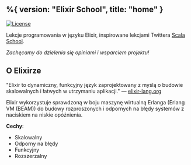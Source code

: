 %{
  version: "Elixir School",
  title: "home"
}
---

[![License](//img.shields.io/badge/license-MIT-brightgreen.svg)](http://opensource.org/licenses/MIT)

Lekcje programowania w języku Elixir, inspirowane lekcjami Twittera [Scala School](http://twitter.github.io/scala_school/).

_Zachęcamy do dzielenia się opiniami i wsparciem projektu!_

## O Elixirze

"Elixir to dynamiczny, funkcyjny język zaprojektowany z myślą o budowie skalowalnych i łatwych w utrzymaniu aplikacji." — [elixir-lang.org](http://elixir-lang.org/)

Elixir wykorzystuje sprawdzoną w boju maszynę wirtualną Erlanga (Erlang VM (BEAM)) do budowy rozproszonych i odpornych na błędy systemów z naciskiem na niskie opóźnienia.

__Cechy__:

+ Skalowalny
+ Odporny na błędy
+ Funkcyjny
+ Rozszerzalny

